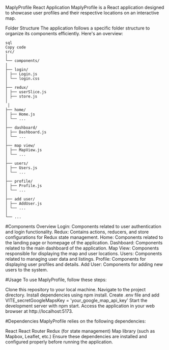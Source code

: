 MaplyProfile React Application
MaplyProfile is a React application designed to showcase user profiles and their respective locations on an interactive map.

Folder Structure
The application follows a specific folder structure to organize its components efficiently. Here's an overview:

```
sql
Copy code
src/
│
└── components/
│
├── login/
│ ├── Login.js
│ └── login.css
│
├── redux/
│ ├── userSlice.js
│ ├── store.js
│
 │
├── home/
│ ├── Home.js
│ └── ...
│
├── dashboard/
│ ├── Dashboard.js
│ └── ...
│
├── map view/
│ ├── MapView.js
│ └── ...
│
├── users/
│ ├── Users.js
│ └── ...
│
├── profile/
│ ├── Profile.js
│ └── ...
│
├── add user/
│ ├── AddUser.js
│ └── ...
│
└── ...
```

#Components Overview
Login: Components related to user authentication and login functionality.
Redux: Contains actions, reducers, and store configurations for Redux state management.
Home: Components related to the landing page or homepage of the application.
Dashboard: Components related to the main dashboard of the application.
Map View: Components responsible for displaying the map and user locations.
Users: Components related to managing user data and listings.
Profile: Components for displaying user profiles and details.
Add User: Components for adding new users to the system.

#Usage
To use MaplyProfile, follow these steps:

Clone this repository to your local machine.
Navigate to the project directory.
Install dependencies using npm install.
Create .env file and add VITE_secretGoogleMapsKey = 'your_google_map_api_key'
Start the development server with npm start.
Access the application in your web browser at http://localhost:5173.

#Dependencies
MaplyProfile relies on the following dependencies:

React
React Router
Redux (for state management)
Map library (such as Mapbox, Leaflet, etc.)
Ensure these dependencies are installed and configured properly before running the application.
